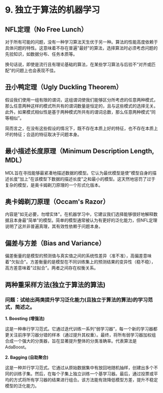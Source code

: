 # 9. 独立于算法的机器学习

## NFL定理（No Free Lunch）

对于所有可能的问题，没有一种学习算法天生优于另一种。算法的性能高度依赖于具体问题的特性。这意味着不存在普遍"最好"的算法，选择算法时必须考虑问题的先验知识，如数据分布、任务本质等。

换句话说，即使是流行且有理论基础的算法，在某些学习算法与后验不“对齐或匹配”的问题上也会表现不佳。

## 丑小鸭定理（Ugly Duckling Theorem）

假设我们使用一组有限的谓词，这组谓词使我们能够区分所考虑的任意两种模式，那么任意两种这样的模式所共有的谓词数量是恒定的，且与这些模式的选择无关。此外，如果模式相似性是基于两种模式所共有的谓词总数，那么任意两种模式“同等相似”。

简而言之，在没有这些假设的情况下，既不存在本质上好的特征，也不存在本质上坏的特征；合适的特征取决于问题本身。


## **最小描述长度原理（Minimum Description Length, MDL）**

MDL旨在寻找能够最紧凑地描述数据的模型。它认为最优模型是使"模型自身的描述长度"加上"在该模型下数据的描述长度"之和最小的模型。这天然地惩罚了过于复杂的模型，是奥卡姆剃刀原理的一个形式化版本。


## **奥卡姆剃刀原理（Occam's Razor）**

内容是"如无必要，勿增实体"。在机器学习中，它建议我们选择能够很好地解释数据且本身最"简单"的模型。简单的模型通常被认为有更好的泛化能力，但NFL定理说明了这并非普遍真理，其有效性依赖于问题本身。


## **偏差与方差（Bias and Variance）**

偏差衡量的是模型的预测值与真实值之间的系统性差异（准不准），高偏差意味着"欠拟合"。方差衡量的是模型在不同训练集上的预测结果的变异性（稳不稳），高方差意味着"过拟合"。两者之间存在权衡关系。


## **两种重采样方法(独立于算法的算法)**

### 问题：**试给出两类提升学习泛化能力(且独立于算法的算法)的学习范式，简述之。**

**1. Boosting (增强法)**

这是一种串行学习范式。它通过迭代训练一系列“弱学习器”，每一个新的学习器都更关注前序学习器分错的样本（通过提升其权重）。最终，将所有弱学习器加权组合成一个强大的分类器，旨在显著提升整体的分类准确率。代表算法是AdaBoost。

**2. Bagging (自助聚合)**

这是一种并行学习范式。它通过从原始数据集中有放回地随机抽样，创建出多个不同的训练子集。然后，在每个子集上独立训练一个基学习器。最后，通过投票或平均的方式将所有学习器的结果进行组合。该方法能有效降低模型方差，提升不稳定模型的泛化能力。